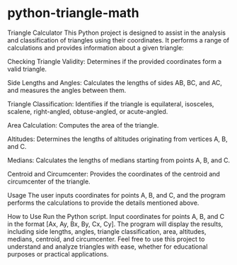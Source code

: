 # python-triangle-math
Triangle Calculator
This Python project is designed to assist in the analysis and classification of triangles using their coordinates. It performs a range of calculations and provides information about a given triangle:

Checking Triangle Validity: Determines if the provided coordinates form a valid triangle.

Side Lengths and Angles: Calculates the lengths of sides AB, BC, and AC, and measures the angles between them.

Triangle Classification: Identifies if the triangle is equilateral, isosceles, scalene, right-angled, obtuse-angled, or acute-angled.

Area Calculation: Computes the area of the triangle.

Altitudes: Determines the lengths of altitudes originating from vertices A, B, and C.

Medians: Calculates the lengths of medians starting from points A, B, and C.

Centroid and Circumcenter: Provides the coordinates of the centroid and circumcenter of the triangle.

Usage
The user inputs coordinates for points A, B, and C, and the program performs the calculations to provide the details mentioned above.

How to Use
Run the Python script.
Input coordinates for points A, B, and C in the format [Ax, Ay, Bx, By, Cx, Cy].
The program will display the results, including side lengths, angles, triangle classification, area, altitudes, medians, centroid, and circumcenter.
Feel free to use this project to understand and analyze triangles with ease, whether for educational purposes or practical applications.

